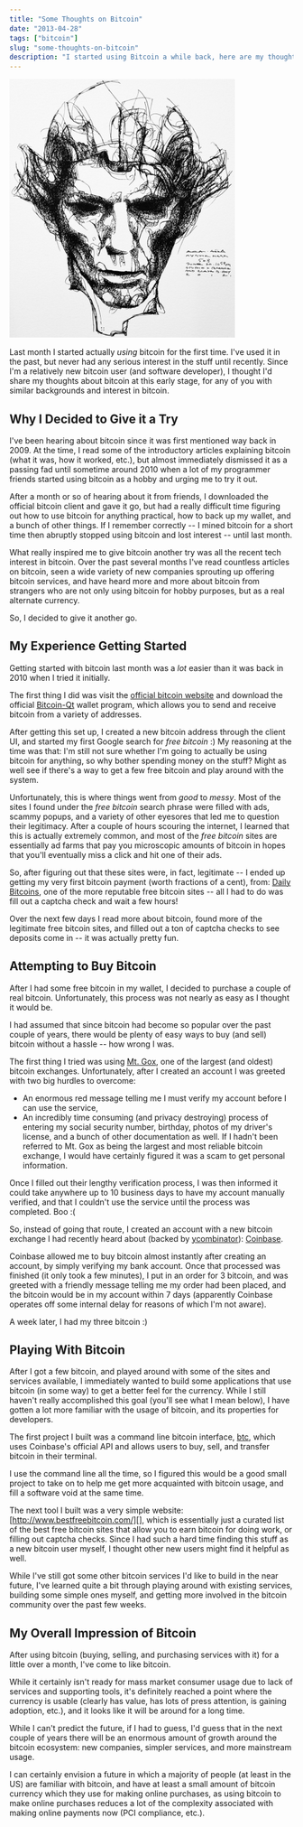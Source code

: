 ```yaml
---
title: "Some Thoughts on Bitcoin"
date: "2013-04-28"
tags: ["bitcoin"]
slug: "some-thoughts-on-bitcoin"
description: "I started using Bitcoin a while back, here are my thoughts."
---
```



![Thinking Mask Sketch][]


Last month I started actually *using* bitcoin for the first time.  I've used it
in the past, but never had any serious interest in the stuff until recently.
Since I'm a relatively new bitcoin user (and software developer), I thought I'd
share my thoughts about bitcoin at this early stage, for any of you with similar
backgrounds and interest in bitcoin.


## Why I Decided to Give it a Try

I've been hearing about bitcoin since it was first mentioned way back in 2009.
At the time, I read some of the introductory articles explaining bitcoin (what
it was, how it worked, etc.), but almost immediately dismissed it as a passing
fad until sometime around 2010 when a lot of my programmer friends started
using bitcoin as a hobby and urging me to try it out.

After a month or so of hearing about it from friends, I downloaded the official
bitcoin client and gave it go, but had a really difficult time figuring out how
to use bitcoin for anything practical, how to back up my wallet, and a bunch of
other things.  If I remember correctly -- I mined bitcoin for a short time then
abruptly stopped using bitcoin and lost interest -- until last month.

What really inspired me to give bitcoin another try was all the recent tech
interest in bitcoin.  Over the past several months I've read countless articles
on bitcoin, seen a wide variety of new companies sprouting up offering bitcoin
services, and have heard more and more about bitcoin from strangers who are not
only using bitcoin for hobby purposes, but as a real alternate currency.

So, I decided to give it another go.


## My Experience Getting Started

Getting started with bitcoin last month was a *lot* easier than it was back in
2010 when I tried it initially.

The first thing I did was visit the [official bitcoin website][] and download
the official [Bitcoin-Qt][] wallet program, which allows you to send and receive
bitcoin from a variety of addresses.

After getting this set up, I created a new bitcoin address through the client
UI, and started my first Google search for *free bitcoin* :)  My reasoning at
the time was that: I'm still not sure whether I'm going to actually be using
bitcoin for anything, so why bother spending money on the stuff?  Might as well
see if there's a way to get a few free bitcoin and play around with the system.

Unfortunately, this is where things went from *good* to *messy*.  Most of the
sites I found under the *free bitcoin* search phrase were filled with ads,
scammy popups, and a variety of other eyesores that led me to question their
legitimacy.  After a couple of hours scouring the internet, I learned that this
is actually extremely common, and most of the *free bitcoin* sites are
essentially ad farms that pay you microscopic amounts of bitcoin in hopes that
you'll eventually miss a click and hit one of their ads.

So, after figuring out that these sites were, in fact, legitimate -- I ended up
getting my very first bitcoin payment (worth fractions of a cent), from:
[Daily Bitcoins][], one of the more reputable free bitcoin sites -- all I had to
do was fill out a captcha check and wait a few hours!

Over the next few days I read more about bitcoin, found more of the legitimate
free bitcoin sites, and filled out a ton of captcha checks to see deposits come
in -- it was actually pretty fun.


## Attempting to Buy Bitcoin

After I had some free bitcoin in my wallet, I decided to purchase a couple of
real bitcoin.  Unfortunately, this process was not nearly as easy as I thought
it would be.

I had assumed that since bitcoin had become so popular over the past couple of
years, there would be plenty of easy ways to buy (and sell) bitcoin without a
hassle -- how wrong I was.

The first thing I tried was using [Mt. Gox][], one of the largest (and oldest)
bitcoin exchanges.  Unfortunately, after I created an account I was greeted with
two big hurdles to overcome:

- An enormous red message telling me I must verify my account before I can use
  the service,
- An incredibly time consuming (and privacy destroying) process of entering my
  social security number, birthday, photos of my driver's license, and a bunch
  of other documentation as well.  If I hadn't been referred to Mt. Gox as being
  the largest and most reliable bitcoin exchange, I would have certainly figured
  it was a scam to get personal information.

Once I filled out their lengthy verification process, I was then informed it
could take anywhere up to 10 business days to have my account manually verified,
and that I couldn't use the service until the process was completed.  Boo :(

So, instead of going that route, I created an account with a new bitcoin
exchange I had recently heard about (backed by [ycombinator][]): [Coinbase][].

Coinbase allowed me to buy bitcoin almost instantly after creating an account,
by simply verifying my bank account.  Once that processed was finished (it only
took a few minutes), I put in an order for 3 bitcoin, and was greeted with a
friendly message telling me my order had been placed, and the bitcoin would be
in my account within 7 days (apparently Coinbase operates off some internal
delay for reasons of which I'm not aware).

A week later, I had my three bitcoin :)


## Playing With Bitcoin

After I got a few bitcoin, and played around with some of the sites and services
available, I immediately wanted to build some applications that use bitcoin (in
some way) to get a better feel for the currency.  While I still haven't really
accomplished this goal (you'll see what I mean below), I have gotten a lot more
familiar with the usage of bitcoin, and its properties for developers.

The first project I built was a command line bitcoin interface, [btc][], which
uses Coinbase's official API and allows users to buy, sell, and transfer bitcoin
in their terminal.

I use the command line all the time, so I figured this would be a good small
project to take on to help me get more acquainted with bitcoin usage, and fill a
software void at the same time.

The next tool I built was a very simple website:
[http://www.bestfreebitcoin.com/][], which is essentially just a curated list
of the best free bitcoin sites that allow you to earn bitcoin for doing work, or
filling out captcha checks.  Since I had such a hard time finding this stuff as
a new bitcoin user myself, I thought other new users might find it helpful as
well.

While I've still got some other bitcoin services I'd like to build in the near
future, I've learned quite a bit through playing around with existing services,
building some simple ones myself, and getting more involved in the bitcoin
community over the past few weeks.


## My Overall Impression of Bitcoin

After using bitcoin (buying, selling, and purchasing services with it) for a
little over a month, I've come to like bitcoin.

While it certainly isn't ready for mass market consumer usage due to lack of
services and supporting tools, it's definitely reached a point where the
currency is usable (clearly has value, has lots of press attention, is gaining
adoption, etc.), and it looks like it will be around for a long time.

While I can't predict the future, if I had to guess, I'd guess that in the next
couple of years there will be an enormous amount of growth around the bitcoin
ecosystem: new companies, simpler services, and more mainstream usage.

I can certainly envision a future in which a majority of people (at least in the
US) are familiar with bitcoin, and have at least a small amount of bitcoin
currency which they use for making online purchases, as using bitcoin to make
online purchases reduces a lot of the complexity associated with making online
payments now (PCI compliance, etc.).


  [Thinking Mask Sketch]: /static/images/2013/thinking-mask-sketch.jpg "Thinking Mask Sketch"
  [official bitcoin website]: http://bitcoin.org/en/ "Bitcoin Website"
  [Bitcoin-Qt]: http://bitcoin.org/en/download "Bitcoin-Qt"
  [Daily Bitcoins]: http://dailybitcoins.org/index.php?aff=edcd9fb07dcd67c574bee2b1c26ec781 "Daily Bitcoins"
  [Mt. Gox]: https://mtgox.com/ "Mt. Gox Bitcoin Exchange"
  [ycombinator]: https://news.ycombinator.com/ "YCombinator"
  [Coinbase]: https://coinbase.com/ "Coinbase"
  [btc]: http://rdegges.github.io/btc/ "btc - Command Line Bitcoin Client"
  [http://www.bestfreebitcoin.com/]: http://www.bestfreebitcoin.com/ "Best Free Bitcoin"
